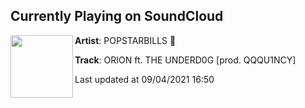 ## Currently Playing on SoundCloud

[<img align="left" width="100" src="https://i1.sndcdn.com/artworks-qsyOPpJ4ITXrwCAJ-mVt1Rg-t500x500.jpg">](https://soundcloud.com/bigbillsondeck/orion?in=bigbillsondeck/sets/friday-drop-every-week-again)

**Artist**: POPSTARBILLS 💫 

**Track**: ORION ft. THE UNDERD0G [prod. QQQU1NCY]

Last updated at 09/04/2021 16:50
